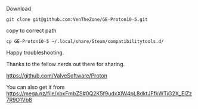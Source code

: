 Download

```git clone git@github.com:VenTheZone/GE-Proton10-5.git```

copy to correct path

```cp GE-Proton10-5 ~/.local/share/Steam/compatibilitytools.d/```


Happy troubleshooting.

Thanks to the fellow nerds out there for sharing.

https://github.com/ValveSoftware/Proton

You can also get it from https://mega.nz/file/xbxFmbZS#0Q2K5f9udxXlW4pL8dktJFfkWTiG2X_ElZz7R9O1Vb8
